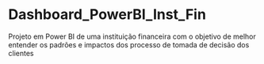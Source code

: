 # Dashboard_PowerBI_Inst_Fin
 Projeto em Power BI de uma instituição financeira com o objetivo de melhor entender os padrões e impactos dos processo de tomada de decisão dos clientes
